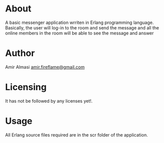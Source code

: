 # About
A basic messenger application wrriten in Erlang programming language. Basically, the user will log-in to the room and send the message
and all the online members in the room will be able to see the message and answer

# Author
Amir Almasi <amir.fireflame@gmail.com>

# Licensing
It has not be followed by any licenses yet!.

# Usage
All Erlang source files required are in the scr folder of the application.